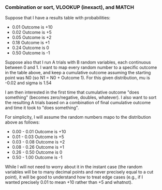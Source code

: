 ### Combination or sort, VLOOKUP (inexact), and MATCH


Suppose that I have a results table with probabilities:
* 0.01 Outcome is +10
* 0.02 Outcome is +5
* 0.05 Outcome is +2
* 0.18 Outcome is +1
* 0.24 Outcome is 0
* 0.50 Outcome is -1


Suppose also that I run A trials with B random variables, each continuous between 0 and 1.  I want to map every random number to a specific outcome in the table above, and keep a cumulative outcome assuming the starting point was N0 (so N1 = N0 + Outcome 1). For this given distribution, mu is -0.02 and sigma is 1.54 


I am then interested in the first time that cumulative outcome "does something" (becomes zero/negative, doubles, whatever).  I also want to sort the resulting A trials based on a combination of final cumulative outcome and time it took to "does something".


For simplicity, I will assume the random numbers mapo to the distribution above as follows:

* 0.00 - 0.01 Outcome is +10
* 0.01 - 0.03 Outcome is +5
* 0.03 - 0.08 Outcome is +2
* 0.08 - 0.26 Outcome is +1
* 0.26 - 0.50 Outcome is 0
* 0.50 - 1.00 Outcome is -1


While I will not need to worry about it in the instant case (the random variables will be to many decimal points and never precisely equal to a cut point), it will be good to understand how to treat edge cases (e.g., if I wanted precisely 0.01 to mean +10 rather than +5 and whatnot).
